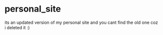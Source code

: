 # personal_site
its an updated version of my personal site and you cant find the old one  coz i deleted it :)
